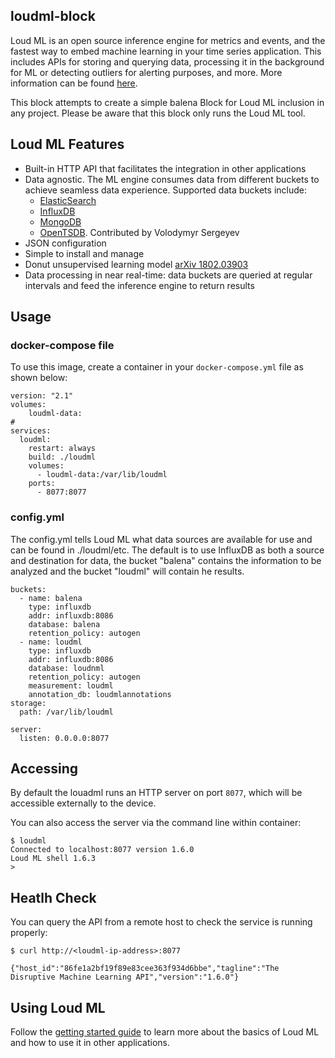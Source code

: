 ## loudml-block

Loud ML is an open source inference engine for metrics and events, and the fastest way to embed machine learning in your time series application. This includes APIs for storing and querying data, processing it in the background for ML or detecting outliers for alerting purposes, and more.  More information can be found [here](https://github.com/regel/loudml).

This block attempts to create a simple balena Block for Loud ML inclusion in any project.  Please be aware that this block only runs the Loud ML tool.

## Loud ML Features

* Built-in HTTP API that facilitates the integration in other applications
* Data agnostic. The ML engine consumes data from different buckets to achieve seamless data experience. Supported data buckets include:
  - [ElasticSearch](https://github.com/elastic/elasticsearch)
  - [InfluxDB](https://github.com/influxdata/influxdb)
  - [MongoDB](https://github.com/mongodb/mongo)
  - [OpenTSDB](https://github.com/OpenTSDB/opentsdb). Contributed by Volodymyr Sergeyev
* JSON configuration
* Simple to install and manage
* Donut unsupervised learning model [arXiv 1802.03903](https://arxiv.org/abs/1802.03903)
* Data processing in near real-time: data buckets are queried
  at regular intervals and feed the inference engine to return results

## Usage

### docker-compose file

To use this image, create a container in your `docker-compose.yml` file as shown below:

```
version: "2.1"
volumes:
    loudml-data:
#
services:
  loudml:
    restart: always
    build: ./loudml
    volumes:
      - loudml-data:/var/lib/loudml
    ports:
      - 8077:8077
```

### config.yml

The config.yml tells Loud ML what data sources are available for use and can be found in ./loudml/etc.  The default is to use InfluxDB as both a source and destination for data, the bucket "balena" contains the information to be analyzed and the bucket "loudml" will contain he results.

```
buckets:
  - name: balena
    type: influxdb
    addr: influxdb:8086
    database: balena
    retention_policy: autogen
  - name: loudml
    type: influxdb
    addr: influxdb:8086
    database: loudnml
    retention_policy: autogen
    measurement: loudml
    annotation_db: loudmlannotations
storage:
  path: /var/lib/loudml

server:
  listen: 0.0.0.0:8077
```


## Accessing

By default the louadml runs an HTTP server on port `8077`, which will be accessible externally to the device.

You can also access the server via the command line within container:

```
$ loudml 
Connected to localhost:8077 version 1.6.0
Loud ML shell 1.6.3
>
```

## Heatlh Check

You can query the API from a remote host to check the service is running properly:

```
$ curl http://<loudml-ip-address>:8077

{"host_id":"86fe1a2bf19f89e83cee363f934d6bbe","tagline":"The Disruptive Machine Learning API","version":"1.6.0"}
```

## Using Loud ML

Follow the [getting started guide](https://loudml.io/en/loudml/reference/current/getting-started.html) to learn more about the basics of Loud ML and how to use it in other applications.